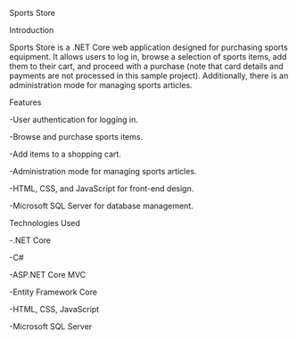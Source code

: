 Sports Store

Introduction

Sports Store is a .NET Core web application designed for purchasing sports equipment. 
It allows users to log in, browse a selection of sports items, add them to their cart, and proceed with a purchase (note that card details and payments are not processed in this sample project). 
Additionally, there is an administration mode for managing sports articles.

Features

-User authentication for logging in.

-Browse and purchase sports items.

-Add items to a shopping cart.

-Administration mode for managing sports articles.

-HTML, CSS, and JavaScript for front-end design.

-Microsoft SQL Server for database management.


Technologies Used


-.NET Core

-C#

-ASP.NET Core MVC

-Entity Framework Core

-HTML, CSS, JavaScript

-Microsoft SQL Server
